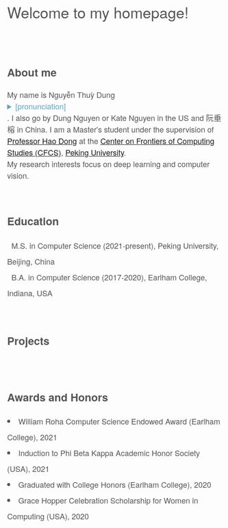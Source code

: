 <content style="color:#555555; font-family:Helvetica Neue;">
  <h1 style="font-size:35px; font-weight:normal; text-spacing:1.3px;">Welcome to my homepage!</h1>
  <br/>
  <br/>
  <h2 style="font-size:25px;">About me</h2>
    <div style="font-size:18px; line-height:27px;" class="about">
    My name is Nguyễn Thuỳ Dung <details style="color:#5da4c2;"> Nwin Too-ee Yoong<summary>[pronunciation]</summary></details>. I also go by Dung Nguyen or Kate Nguyen in the US and 阮垂榕 in China. I am a Master's student under the supervision of <a href="https://zsdonghao.github.io/" class="content-links" target="_blank">Professor Hao Dong</a> at the <a href="https://cfcs.pku.edu.cn/english/" class="content-links" target="_blank">Center on Frontiers of Computing Studies (CFCS)</a>, <a href="https://english.pku.edu.cn/" target="_blank">Peking University</a>. <br/> 
    My research interests focus on deep learning and computer vision.
    </div>
  <br/>
  <br/>

  <h2 style="font-size:25px;">Education</h2>
    <div style="font-size:18px; line-height:37px;">
      <i class="fas fa-graduation-cap fa-lg" style="font-family:Font Awesome 5 Free;"></i>&nbsp; M.S. in Computer Science (2021-present), Peking University, Beijing, China <br/>
      <i class="fas fa-graduation-cap fa-lg" style="font-family:Font Awesome 5 Free;"></i>&nbsp; B.A. in Computer Science (2017-2020), Earlham College, Indiana, USA
    </div>                                                                     
  <br/>
  <br/>

  <h2 style="font-size:25px;">Projects</h2>
    <div style="font-size:18px; line-height:27px;">
    </div>
  <br/>
  <br/>

  <h2 style="font-size:25px;">Awards and Honors</h2>
    <div style="font-size:18px; line-height:37px;">
      <li>William Roha Computer Science Endowed Award (Earlham College), 2021</li>
      <li>Induction to Phi Beta Kappa Academic Honor Society (USA), 2021</li>
      <li>Graduated with College Honors (Earlham College), 2020</li>
      <li>Grace Hopper Celebration Scholarship for Women in Computing (USA), 2020</li>
    </div>
  <br/>
  <br/>
</content>
